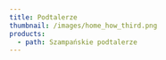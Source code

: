 ```yaml
---
title: Podtalerze
thumbnail: /images/home_how_third.png
products:
  - path: Szampańskie podtalerze
---
```


